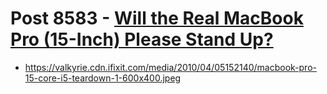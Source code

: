 # Post 8583 - [Will the Real MacBook Pro (15-Inch) Please Stand Up?](https://www.ifixit.com/News/8583/macbook-pro-15-teardown)

- https://valkyrie.cdn.ifixit.com/media/2010/04/05152140/macbook-pro-15-core-i5-teardown-1-600x400.jpeg
